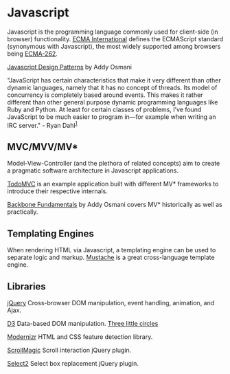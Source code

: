 Javascript
=

Javascript is the programming language commonly used for client-side (in browser) functionality. [ECMA International](http://www.ecma-international.org/default.htm) defines the ECMAScript standard (synonymous with Javascript), the most widely supported among browsers being [ECMA-262](http://www.ecma-international.org/publications/standards/Ecma-262.htm).

[Javascript Design Patterns](https://github.com/addyosmani/essential-js-design-patterns) by Addy Osmani

"JavaScript has certain characteristics that make it very different than other dynamic languages, namely that it has no concept of threads. Its model of concurrency is completely based around events. This makes it rather different than other general purpose dynamic programming languages like Ruby and Python. At least for certain classes of problems, I’ve found JavaScript to be much easier to program in—for example when writing an IRC server." - Ryan Dahl<sup>[1](http://dailyjs.com/2010/08/10/ryan-dahl-interview/)</sup>

## MVC/MVV/MV*

Model-View-Controller (and the plethora of related concepts) aim to create a pragmatic software architecture in Javascript applications.

[TodoMVC](http://todomvc.com/) is an example application built with different MV* frameworks to introduce their respective internals.

[Backbone Fundamentals](https://github.com/addyosmani/backbone-fundamentals) by Addy Osmani covers MV* historically as well as practically.

## Templating Engines

When rendering HTML via Javascript, a templating engine can be used to separate logic and markup. [Mustache](http://mustache.github.io/) is a great cross-language template engine.

## Libraries

[jQuery](http://jquery.com/) Cross-browser DOM manipulation, event handling, animation, and Ajax.

[D3](http://d3js.org/) Data-based DOM manipulation. [Three little circles](http://bost.ocks.org/mike/circles/)

[Modernizr](http://modernizr.com/) HTML and CSS feature detection library.

[ScrollMagic](http://janpaepke.github.io/ScrollMagic/) Scroll interaction jQuery plugin.

[Select2](http://ivaynberg.github.io/select2/) Select box replacement jQuery plugin.
